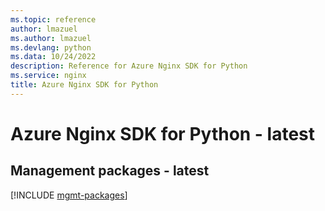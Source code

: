 ```yaml
---
ms.topic: reference
author: lmazuel
ms.author: lmazuel
ms.devlang: python
ms.data: 10/24/2022
description: Reference for Azure Nginx SDK for Python
ms.service: nginx
title: Azure Nginx SDK for Python
---
```

# Azure Nginx SDK for Python - latest

## Management packages - latest
[!INCLUDE [mgmt-packages](nginx-mgmt-index.md)]